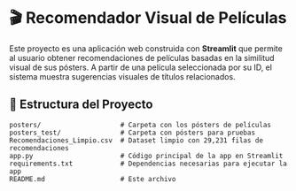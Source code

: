 # 🎬 Recomendador Visual de Películas

Este proyecto es una aplicación web construida con **Streamlit** que permite al usuario obtener recomendaciones de películas basadas en la similitud visual de sus pósters. A partir de una película seleccionada por su ID, el sistema muestra sugerencias visuales de títulos relacionados.

## 📁 Estructura del Proyecto

```plaintext
posters/                    # Carpeta con los pósters de películas
posters_test/               # Carpeta con pósters para pruebas
Recomendaciones_Limpio.csv  # Dataset limpio con 29,231 filas de recomendaciones
app.py                      # Código principal de la app en Streamlit
requirements.txt            # Dependencias necesarias para ejecutar la app
README.md                   # Este archivo
